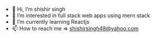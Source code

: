 - 👋 Hi, I’m shishir singh
- 👀 I’m interested in full stack web apps using mern stack
- 🌱 I’m currently learning Reactjs
- 📫 How to reach me => shishirsingh48@yahoo.com

<!---
shishir48/shishir48 is a ✨ special ✨ repository because its `README.md` (this file) appears on your GitHub profile.
You can click the Preview link to take a look at your changes.
--->
